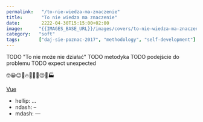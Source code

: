 ```yaml
---
permalink:   "/to-nie-wiedza-ma-znaczenie"
title:       "To nie wiedza ma znaczenie"
date:        2222-04-30T15:15:00+02:00
image:      "{{IMAGES_BASE_URL}}/images/covers/to-nie-wiedza-ma-znaczenie.png"
category:   "soft"
tags:       ["daj-sie-poznac-2017", "methodology", "self-development"]
---
```


TODO "To nie może nie działać"
TODO metodyka
TODO podejście do problemu
TODO expect unexpected


🤓😀😉🙂🔥🍞🙁🎨😜🤔🏭

[Vue]( https://vuejs.org/v2/guide/ )

* hellip: …
* ndash:  –
* mdash:  —
